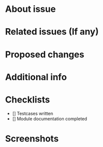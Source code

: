 # About issue

# Related issues (If any)

# Proposed changes

# Additional info

# Checklists
- [] Testcases written
- [] Module documentation completed

# Screenshots
